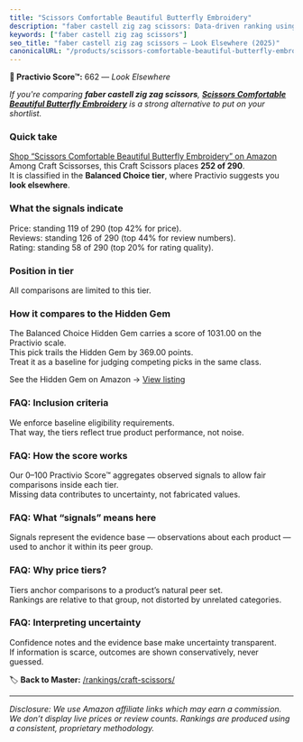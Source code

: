 ```yaml
---
title: "Scissors Comfortable Beautiful Butterfly Embroidery"
description: "faber castell zig zag scissors: Data-driven ranking using the Practivio Score™. Positioned by quality, value, demand, findability, momentum."
keywords: ["faber castell zig zag scissors"]
seo_title: "faber castell zig zag scissors — Look Elsewhere (2025)"
canonicalURL: "/products/scissors-comfortable-beautiful-butterfly-embroidery-B0CZLD2V91/"
---
```


**🚫 Practivio Score™:** 662 — _Look Elsewhere_


*If you're comparing **faber castell zig zag scissors**, **[Scissors Comfortable Beautiful Butterfly Embroidery](https://www.amazon.com/dp/B0CZLD2V91?tag=practivio-20)** is a strong alternative to put on your shortlist.*
### Quick take
[Shop “Scissors Comfortable Beautiful Butterfly Embroidery” on Amazon](https://www.amazon.com/dp/B0CZLD2V91?tag=practivio-20)
Among Craft Scissorses, this Craft Scissors places **252 of 290**.  
It is classified in the **Balanced Choice tier**, where Practivio suggests you **look elsewhere**.

### What the signals indicate
Price: standing 119 of 290 (top 42% for price).  
Reviews: standing 126 of 290 (top 44% for review numbers).  
Rating: standing 58 of 290 (top 20% for rating quality).  

### Position in tier
All comparisons are limited to this tier.

### How it compares to the Hidden Gem
The Balanced Choice Hidden Gem carries a score of 1031.00 on the Practivio scale.  
This pick trails the Hidden Gem by 369.00 points.  
Treat it as a baseline for judging competing picks in the same class.  

See the Hidden Gem on Amazon → [View listing](https://www.amazon.com/dp/B000P0LNRE?tag=practivio-20)

### FAQ: Inclusion criteria
We enforce baseline eligibility requirements.  
That way, the tiers reflect true product performance, not noise.

### FAQ: How the score works
Our 0–100 Practivio Score™ aggregates observed signals to allow fair comparisons inside each tier.  
Missing data contributes to uncertainty, not fabricated values.

### FAQ: What “signals” means here
Signals represent the evidence base — observations about each product — used to anchor it within its peer group.

### FAQ: Why price tiers?
Tiers anchor comparisons to a product’s natural peer set.  
Rankings are relative to that group, not distorted by unrelated categories.

### FAQ: Interpreting uncertainty
Confidence notes and the evidence base make uncertainty transparent.  
If information is scarce, outcomes are shown conservatively, never guessed.


🏷️ **Back to Master:** [/rankings/craft-scissors/](/rankings/craft-scissors/)

---
_Disclosure: We use Amazon affiliate links which may earn a commission. We don’t display live prices or review counts. Rankings are produced using a consistent, proprietary methodology._
